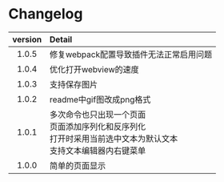# Changelog
| version | Detail                                                                                                                  |
| :-----: | :---------------------------------------------------------------------------------------------------------------------- |
|  1.0.5  | 修复webpack配置导致插件无法正常启用问题                                                                                 |
|  1.0.4  | 优化打开webview的速度                                                                                                   |
|  1.0.3  | 支持保存图片                                                                                                            |
|  1.0.2  | readme中gif图改成png格式                                                                                                |
|  1.0.1  | 多次命令也只出现一个页面<br/>页面添加序列化和反序列化<br/>打开时采用当前选中文本为默认文本<br/>支持文本编辑器内右键菜单 |
|  1.0.0  | 简单的页面显示                                                                                                          |